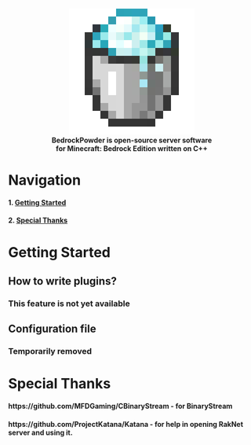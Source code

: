 <p align="center">
    <picture>
        <img src="icon.png" loading="eager" alt=""/>
    </picture>
    <br>
    <b>BedrockPowder is open-source server software</b>
    <br>
    <b>for Minecraft: Bedrock Edition written on C++</b>
</p>

<h1>Navigation</h1>
    <h4>1. <a href=README.md#getting-started>Getting Started</a></h3>
    <h4>2. <a href=README.md#special-thanks>Special Thanks</a></h3>

<h1>Getting Started</h1>
    <h2>How to write plugins?</h3>
        <h3>This feature is not yet available</h2>
    <h2>Configuration file</h2>
        <h3>Temporarily removed</h3>

<h1>Special Thanks</h1>
    <h4>https://github.com/MFDGaming/CBinaryStream - for BinaryStream</h4>
    <h4>https://github.com/ProjectKatana/Katana - for help in opening RakNet server and using it.</h4>
<h4></h4>
